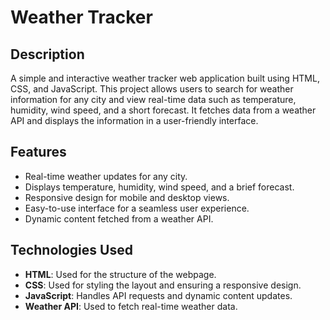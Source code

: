 # Weather Tracker

## Description
A simple and interactive weather tracker web application built using HTML, CSS, and JavaScript. This project allows users to search for weather information for any city and view real-time data such as temperature, humidity, wind speed, and a short forecast. It fetches data from a weather API and displays the information in a user-friendly interface.

## Features
- Real-time weather updates for any city.
- Displays temperature, humidity, wind speed, and a brief forecast.
- Responsive design for mobile and desktop views.
- Easy-to-use interface for a seamless user experience.
- Dynamic content fetched from a weather API.

## Technologies Used
- **HTML**: Used for the structure of the webpage.
- **CSS**: Used for styling the layout and ensuring a responsive design.
- **JavaScript**: Handles API requests and dynamic content updates.
- **Weather API**: Used to fetch real-time weather data.


